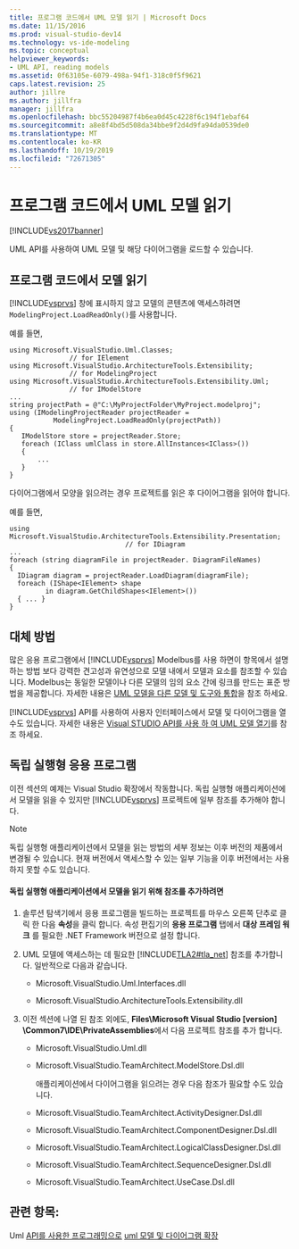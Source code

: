```yaml
---
title: 프로그램 코드에서 UML 모델 읽기 | Microsoft Docs
ms.date: 11/15/2016
ms.prod: visual-studio-dev14
ms.technology: vs-ide-modeling
ms.topic: conceptual
helpviewer_keywords:
- UML API, reading models
ms.assetid: 0f63105e-6079-498a-94f1-318c0f5f9621
caps.latest.revision: 25
author: jillre
ms.author: jillfra
manager: jillfra
ms.openlocfilehash: bbc55204987f4b6ea0d45c4228f6c194f1ebaf64
ms.sourcegitcommit: a8e8f4bd5d508da34bbe9f2d4d9fa94da0539de0
ms.translationtype: MT
ms.contentlocale: ko-KR
ms.lasthandoff: 10/19/2019
ms.locfileid: "72671305"
---
```

# <a name="read-a-uml-model-in-program-code"></a>프로그램 코드에서 UML 모델 읽기
[!INCLUDE[vs2017banner](../includes/vs2017banner.md)]

UML API를 사용하여 UML 모델 및 해당 다이어그램을 로드할 수 있습니다.

## <a name="Reading"></a>프로그램 코드에서 모델 읽기
 [!INCLUDE[vsprvs](../includes/vsprvs-md.md)] 창에 표시하지 않고 모델의 콘텐츠에 액세스하려면 `ModelingProject.LoadReadOnly()`를 사용합니다.

 예를 들면,

```
using Microsoft.VisualStudio.Uml.Classes;
               // for IElement
using Microsoft.VisualStudio.ArchitectureTools.Extensibility;
               // for ModelingProject
using Microsoft.VisualStudio.ArchitectureTools.Extensibility.Uml;
               // for IModelStore
...
string projectPath = @"C:\MyProjectFolder\MyProject.modelproj";
using (IModelingProjectReader projectReader =
           ModelingProject.LoadReadOnly(projectPath))
{
   IModelStore store = projectReader.Store;
   foreach (IClass umlClass in store.AllInstances<IClass>())
   {
       ...
   }
}
```

 다이어그램에서 모양을 읽으려는 경우 프로젝트를 읽은 후 다이어그램을 읽어야 합니다.

 예를 들면,

```
using Microsoft.VisualStudio.ArchitectureTools.Extensibility.Presentation;
                             // for IDiagram
...
foreach (string diagramFile in projectReader. DiagramFileNames)
{
  IDiagram diagram = projectReader.LoadDiagram(diagramFile);
  foreach (IShape<IElement> shape
         in diagram.GetChildShapes<IElement>())
  { ... }
}
```

## <a name="alternative-methods"></a>대체 방법
 많은 응용 프로그램에서 [!INCLUDE[vsprvs](../includes/vsprvs-md.md)] Modelbus를 사용 하면이 항목에서 설명 하는 방법 보다 강력한 견고성과 유연성으로 모델 내에서 모델과 요소를 참조할 수 있습니다. Modelbus는 동일한 모델이나 다른 모델의 임의 요소 간에 링크를 만드는 표준 방법을 제공합니다. 자세한 내용은 [UML 모델을 다른 모델 및 도구와 통합](../modeling/integrate-uml-models-with-other-models-and-tools.md)을 참조 하세요.

 [!INCLUDE[vsprvs](../includes/vsprvs-md.md)] API를 사용하여 사용자 인터페이스에서 모델 및 다이어그램을 열 수도 있습니다. 자세한 내용은 [Visual STUDIO API를 사용 하 여 UML 모델 열기](../modeling/open-a-uml-model-by-using-the-visual-studio-api.md)를 참조 하세요.

## <a name="Standalone"></a>독립 실행형 응용 프로그램
 이전 섹션의 예제는 Visual Studio 확장에서 작동합니다. 독립 실행형 애플리케이션에서 모델을 읽을 수 있지만 [!INCLUDE[vsprvs](../includes/vsprvs-md.md)] 프로젝트에 일부 참조를 추가해야 합니다.

> [!NOTE]
> 독립 실행형 애플리케이션에서 모델을 읽는 방법의 세부 정보는 이후 버전의 제품에서 변경될 수 있습니다. 현재 버전에서 액세스할 수 있는 일부 기능을 이후 버전에서는 사용하지 못할 수도 있습니다.

#### <a name="to-add-references-to-read-a-model-in-a-stand-alone-application"></a>독립 실행형 애플리케이션에서 모델을 읽기 위해 참조를 추가하려면

1. 솔루션 탐색기에서 응용 프로그램을 빌드하는 프로젝트를 마우스 오른쪽 단추로 클릭 한 다음 **속성**을 클릭 합니다. 속성 편집기의 **응용 프로그램** 탭에서 **대상 프레임 워크** 를 필요한 .NET Framework 버전으로 설정 합니다.

2. UML 모델에 액세스하는 데 필요한 [!INCLUDE[TLA2#tla_net](../includes/tla2sharptla-net-md.md)] 참조를 추가합니다. 일반적으로 다음과 같습니다.

   - Microsoft.VisualStudio.Uml.Interfaces.dll

   - Microsoft.VisualStudio.ArchitectureTools.Extensibility.dll

3. 이전 섹션에 나열 된 참조 외에도, **Files\Microsoft Visual Studio [version] \Common7\IDE\PrivateAssemblies**에서 다음 프로젝트 참조를 추가 합니다.

   - Microsoft.VisualStudio.Uml.dll

   - Microsoft.VisualStudio.TeamArchitect.ModelStore.Dsl.dll

     애플리케이션에서 다이어그램을 읽으려는 경우 다음 참조가 필요할 수도 있습니다.

   - Microsoft.VisualStudio.TeamArchitect.ActivityDesigner.Dsl.dll

   - Microsoft.VisualStudio.TeamArchitect.ComponentDesigner.Dsl.dll

   - Microsoft.VisualStudio.TeamArchitect.LogicalClassDesigner.Dsl.dll

   - Microsoft.VisualStudio.TeamArchitect.SequenceDesigner.Dsl.dll

   - Microsoft.VisualStudio.TeamArchitect.UseCase.Dsl.dll

## <a name="see-also"></a>관련 항목:
 Uml [API를 사용한 프로그래밍으로](../modeling/programming-with-the-uml-api.md) [uml 모델 및 다이어그램 확장](../modeling/extend-uml-models-and-diagrams.md)
